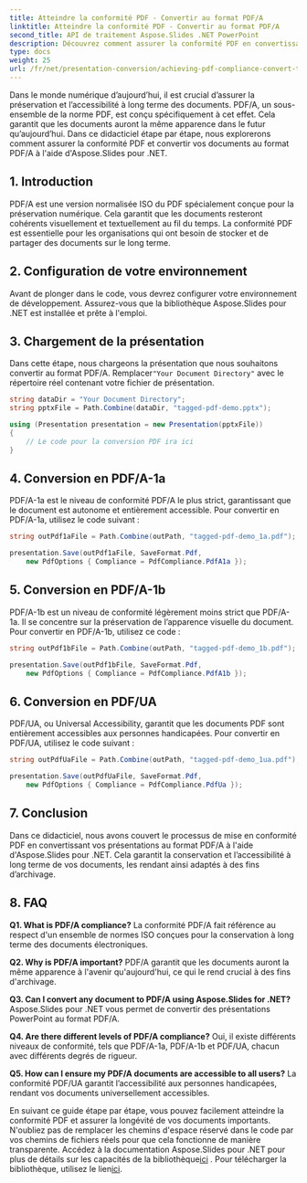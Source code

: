 ```yaml
---
title: Atteindre la conformité PDF - Convertir au format PDF/A
linktitle: Atteindre la conformité PDF - Convertir au format PDF/A
second_title: API de traitement Aspose.Slides .NET PowerPoint
description: Découvrez comment assurer la conformité PDF en convertissant au format PDF/A à l'aide d'Aspose.Slides pour .NET. Garantir la longévité et l’accessibilité des documents.
type: docs
weight: 25
url: /fr/net/presentation-conversion/achieving-pdf-compliance-convert-to-pdf-a-format/
---
```


Dans le monde numérique d’aujourd’hui, il est crucial d’assurer la préservation et l’accessibilité à long terme des documents. PDF/A, un sous-ensemble de la norme PDF, est conçu spécifiquement à cet effet. Cela garantit que les documents auront la même apparence dans le futur qu’aujourd’hui. Dans ce didacticiel étape par étape, nous explorerons comment assurer la conformité PDF et convertir vos documents au format PDF/A à l'aide d'Aspose.Slides pour .NET.

## 1. Introduction

PDF/A est une version normalisée ISO du PDF spécialement conçue pour la préservation numérique. Cela garantit que les documents resteront cohérents visuellement et textuellement au fil du temps. La conformité PDF est essentielle pour les organisations qui ont besoin de stocker et de partager des documents sur le long terme.

## 2. Configuration de votre environnement

Avant de plonger dans le code, vous devrez configurer votre environnement de développement. Assurez-vous que la bibliothèque Aspose.Slides pour .NET est installée et prête à l'emploi.

## 3. Chargement de la présentation

 Dans cette étape, nous chargeons la présentation que nous souhaitons convertir au format PDF/A. Remplacer`"Your Document Directory"` avec le répertoire réel contenant votre fichier de présentation.

```csharp
string dataDir = "Your Document Directory";
string pptxFile = Path.Combine(dataDir, "tagged-pdf-demo.pptx");

using (Presentation presentation = new Presentation(pptxFile))
{
    // Le code pour la conversion PDF ira ici
}
```

## 4. Conversion en PDF/A-1a

PDF/A-1a est le niveau de conformité PDF/A le plus strict, garantissant que le document est autonome et entièrement accessible. Pour convertir en PDF/A-1a, utilisez le code suivant :

```csharp
string outPdf1aFile = Path.Combine(outPath, "tagged-pdf-demo_1a.pdf");

presentation.Save(outPdf1aFile, SaveFormat.Pdf,
    new PdfOptions { Compliance = PdfCompliance.PdfA1a });
```

## 5. Conversion en PDF/A-1b

PDF/A-1b est un niveau de conformité légèrement moins strict que PDF/A-1a. Il se concentre sur la préservation de l’apparence visuelle du document. Pour convertir en PDF/A-1b, utilisez ce code :

```csharp
string outPdf1bFile = Path.Combine(outPath, "tagged-pdf-demo_1b.pdf");

presentation.Save(outPdf1bFile, SaveFormat.Pdf,
    new PdfOptions { Compliance = PdfCompliance.PdfA1b });
```

## 6. Conversion en PDF/UA

PDF/UA, ou Universal Accessibility, garantit que les documents PDF sont entièrement accessibles aux personnes handicapées. Pour convertir en PDF/UA, utilisez le code suivant :

```csharp
string outPdfUaFile = Path.Combine(outPath, "tagged-pdf-demo_1ua.pdf");

presentation.Save(outPdfUaFile, SaveFormat.Pdf,
    new PdfOptions { Compliance = PdfCompliance.PdfUa });
```

## 7. Conclusion

Dans ce didacticiel, nous avons couvert le processus de mise en conformité PDF en convertissant vos présentations au format PDF/A à l'aide d'Aspose.Slides pour .NET. Cela garantit la conservation et l’accessibilité à long terme de vos documents, les rendant ainsi adaptés à des fins d’archivage.

## 8. FAQ

**Q1. What is PDF/A compliance?**
La conformité PDF/A fait référence au respect d'un ensemble de normes ISO conçues pour la conservation à long terme des documents électroniques.

**Q2. Why is PDF/A important?**
PDF/A garantit que les documents auront la même apparence à l'avenir qu'aujourd'hui, ce qui le rend crucial à des fins d'archivage.

**Q3. Can I convert any document to PDF/A using Aspose.Slides for .NET?**
Aspose.Slides pour .NET vous permet de convertir des présentations PowerPoint au format PDF/A.

**Q4. Are there different levels of PDF/A compliance?**
Oui, il existe différents niveaux de conformité, tels que PDF/A-1a, PDF/A-1b et PDF/UA, chacun avec différents degrés de rigueur.

**Q5. How can I ensure my PDF/A documents are accessible to all users?**
La conformité PDF/UA garantit l’accessibilité aux personnes handicapées, rendant vos documents universellement accessibles.

 En suivant ce guide étape par étape, vous pouvez facilement atteindre la conformité PDF et assurer la longévité de vos documents importants. N'oubliez pas de remplacer les chemins d'espace réservé dans le code par vos chemins de fichiers réels pour que cela fonctionne de manière transparente. Accédez à la documentation Aspose.Slides pour .NET pour plus de détails sur les capacités de la bibliothèque[ici](https://reference.aspose.com/slides/net/) . Pour télécharger la bibliothèque, utilisez le lien[ici](https://releases.aspose.com/slides/net/).